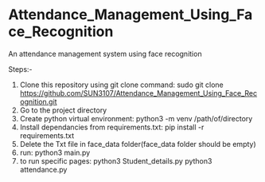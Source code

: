 # Attendance_Management_Using_Face_Recognition
An attendance management system using face recognition

Steps:-
1. Clone this repository using git clone command: sudo git clone https://github.com/SUN3107/Attendance_Management_Using_Face_Recognition.git
2. Go to the project directory
3. Create python virtual environment: python3 -m venv /path/of/directory
4. Install dependancies from requirements.txt: pip install -r requirements.txt
5. Delete the Txt file in face_data folder(face_data folder should be empty)
6. run: python3 main.py
7. to run specific pages: python3 Student_details.py
                          python3 attendance.py
